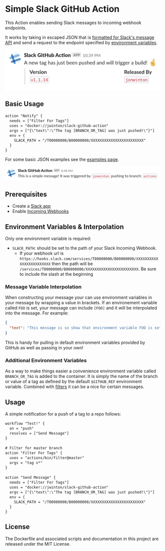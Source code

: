 # Simple Slack GitHub Action

This Action enables sending Slack messages to incoming webhook endpoints.

It works by taking in escaped JSON that is [formatted for Slack's message API](https://api.slack.com/docs/messages) and send a request to the endpoint specified by [environment variables](https://developer.github.com/actions/creating-github-actions/accessing-the-runtime-environment/#environment-variables).

![A complex example Slack message with attachments](/examples/example_msg.png)

## Basic Usage

```hcl
action "Notify" {
  needs = ["Filter For Tags"]
  uses = "docker://jwinton/slack-github-action"
  args = ["{\"text\":\"The tag [BRANCH_OR_TAG] was just pushed!\"}"]
  env = {
    SLACK_PATH = "/T00000000/B00000000/XXXXXXXXXXXXXXXXXXXXXXXX"
  }
}
```

For some basic JSON examples see the [examples page](/examples/examples.json).

![A complex example Slack message with attachments](/examples/example_simple.png)

## Prerequisites

- Create a [Slack app](https://api.slack.com/slack-apps)
- Enable [Incoming Webhooks](https://api.slack.com/incoming-webhooks)

## Environment Variables & Interpolation

Only one environment variable is required:

- `SLACK_PATH`: should be set to the path of your Slack Incoming Webhook.
  - If your webhook url is `https://hooks.slack.com/services/T00000000/B00000000/XXXXXXXXXXXXXXXXXXXXXXXX` then the path will be `/services/T00000000/B00000000/XXXXXXXXXXXXXXXXXXXXXXXX`. Be sure to include the slash at the beginning


### Message Variable Interpolation

When constructing your message your can use environment variables in your message by wrapping a value in brackets. If an environement variable called `FOO` is set, your message can include `[FOO]` and it will be interpolated into the message. For example:

```json
{
  "text": "This message is so show that environment variable FOO is set to: [FOO]"
}
```

This is handy for pulling in default environment variables provided by GitHub as well as passing in your own!

### Additional Environment Variables

As a way to make things easier a convenience environment variable called `BRANCH_OR_TAG` is added to the container. It is simply the name of the branch or value of a tag as defined by the default `$GITHUB_REF` environment variable. Combined with [filters](https://github.com/actions/bin/tree/master/filter) it can be a nice for certain messages.

## Usage
A simple notification for a push of a tag to a repo follows:

```hcl
workflow "Test!" {
  on = "push"
  resolves = ["Send Message"]
}

# Filter for master branch
action "Filter For Tags" {
  uses = "actions/bin/filter@master"
  args = "tag v*"
}

action "Send Message" {
  needs = ["Filter For Tags"]
  uses = "docker://jwinton/slack-github-action"
  args = ["{\"text\":\"The tag [BRANCH_OR_TAG] was just pushed!\"}"]
  env = {
    SLACK_PATH = "/T00000000/B00000000/XXXXXXXXXXXXXXXXXXXXXXXX"
  }
}
```

## License
The Dockerfile and associated scripts and documentation in this project are released under the MIT License.
